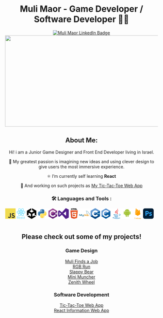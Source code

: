 <div align="center">
  <h1><strong>Muli Maor - Game Developer / Software Developer 👨‍💻</strong></h1>
</div>

<div id="header" align="center">
  <div id="badges">
    <a href="https://www.linkedin.com/in/muli-maor">
      <img src="https://img.shields.io/badge/-MuliMaor-blue?style=flat&logo=Linkedin&logoColor=white" width="100" alt="Muli Maor LinkedIn Badge"/>
    </a>
      <div align="center">
  <a href="#"><img src="https://media.giphy.com/media/dWesBcTLavkZuG35MI/giphy.gif" width="600" height="300" clickable=false/></a>
</div>
 

## About Me:
Hi! i am a Junior Game Designer and Front End Developer living in Israel.<br>

💭 My greatest passion is imagining new ideas and using clever design to give users the most immersive experience.

⚛️ I’m currently self learning **React**

🔭 And working on such projects as [My Tic-Tac-Toe Web App](https://github.com/MuliMaor/React-Tic-Tac-Toe)

### :hammer_and_wrench: Languages and Tools :
<div style="display: flex; align-items: center;">
  <img src="https://raw.githubusercontent.com/devicons/devicon/master/icons/javascript/javascript-original.svg" alt="javascript" style="width: 35px; height: 35px;">
  <img src="https://raw.githubusercontent.com/devicons/devicon/master/icons/react/react-original-wordmark.svg" alt="react" style="width: 35px; height: 35px;">
  <img src="https://github.com/devicons/devicon/blob/master/icons/unity/unity-plain.svg" alt="unity" style="width: 35px; height: 35px;">
  <img src="https://raw.githubusercontent.com/devicons/devicon/master/icons/python/python-original.svg" alt="python" style="width: 35px; height: 35px;">
  <img src="https://raw.githubusercontent.com/devicons/devicon/master/icons/csharp/csharp-original.svg" alt="C#" style="width: 35px; height: 35px;">
  <img src="https://raw.githubusercontent.com/devicons/devicon/master/icons/visualstudio/visualstudio-plain.svg" alt="visual studio" style="width: 35px; height: 35px;">
  <img src="https://raw.githubusercontent.com/devicons/devicon/master/icons/html5/html5-original-wordmark.svg" alt="html5" style="width: 35px; height: 35px;">
<br>
  <img src="https://raw.githubusercontent.com/devicons/devicon/master/icons/mysql/mysql-original-wordmark.svg" alt="mysql" style="width: 35px; height: 35px;">
  <img src="https://raw.githubusercontent.com/devicons/devicon/master/icons/cplusplus/cplusplus-original.svg" alt="cplusplus" style="width: 35px; height: 35px;">
  <img src="https://raw.githubusercontent.com/devicons/devicon/master/icons/c/c-original.svg" alt="C" style="width: 35px; height: 35px;">
  <img src="https://raw.githubusercontent.com/devicons/devicon/master/icons/java/java-original.svg" alt="java" style="width: 35px; height: 35px;">
  <img src="https://raw.githubusercontent.com/devicons/devicon/master/icons/android/android-original-wordmark.svg" alt="android" style="width: 35px; height: 35px;">
  <img src="https://raw.githubusercontent.com/devicons/devicon/master/icons/firebase/firebase-plain-wordmark.svg" alt="firebase" style="width: 35px; height: 35px;">
  <img src="https://github.com/devicons/devicon/blob/master/icons/photoshop/photoshop-original.svg" alt="phötoshop" style="width: 35px; height: 35px;">
</div>
<br>

## Please check out some of my projects!
### Game Design
[Muli Finds a Job](https://muli-maor.itch.io/muli-finds-a-job)<br>
[RGB Run](https://muli-maor.itch.io/rgb-run)<br>
[Slappy Bear](https://github.com/MuliMaor/SlappyBear)<br>
[Mini Muncher](https://github.com/MuliMaor/Mini-Muncher)<br>
[Zenith Wheel](https://www.newgrounds.com/portal/view/700066)

### Software Development
[Tic-Tac-Toe Web App](https://github.com/MuliMaor/React-Tic-Tac-Toe)<br>
[React Information Web App](https://github.com/MuliMaor/React-Info-Website)
